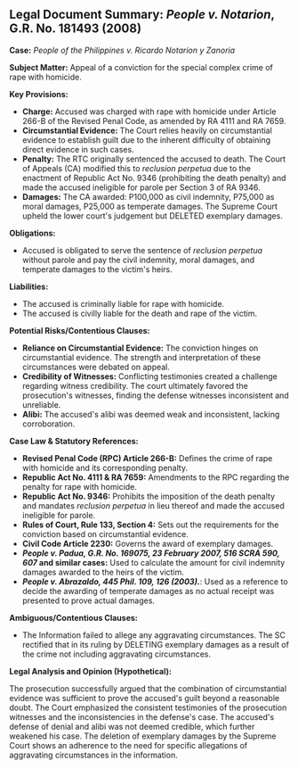 ## Legal Document Summary: *People v. Notarion*, G.R. No. 181493 (2008)

**Case:** *People of the Philippines v. Ricardo Notarion y Zanoria*

**Subject Matter:** Appeal of a conviction for the special complex crime of rape with homicide.

**Key Provisions:**

*   **Charge:** Accused was charged with rape with homicide under Article 266-B of the Revised Penal Code, as amended by RA 4111 and RA 7659.
*   **Circumstantial Evidence:** The Court relies heavily on circumstantial evidence to establish guilt due to the inherent difficulty of obtaining direct evidence in such cases.
*   **Penalty:** The RTC originally sentenced the accused to death. The Court of Appeals (CA) modified this to *reclusion perpetua* due to the enactment of Republic Act No. 9346 (prohibiting the death penalty) and made the accused ineligible for parole per Section 3 of RA 9346.
*   **Damages:** The CA awarded: P100,000 as civil indemnity, P75,000 as moral damages, P25,000 as temperate damages. The Supreme Court upheld the lower court's judgement but DELETED exemplary damages.

**Obligations:**

*   Accused is obligated to serve the sentence of *reclusion perpetua* without parole and pay the civil indemnity, moral damages, and temperate damages to the victim's heirs.

**Liabilities:**

*   The accused is criminally liable for rape with homicide.
*   The accused is civilly liable for the death and rape of the victim.

**Potential Risks/Contentious Clauses:**

*   **Reliance on Circumstantial Evidence:** The conviction hinges on circumstantial evidence. The strength and interpretation of these circumstances were debated on appeal.
*   **Credibility of Witnesses:** Conflicting testimonies created a challenge regarding witness credibility. The court ultimately favored the prosecution's witnesses, finding the defense witnesses inconsistent and unreliable.
*   **Alibi:** The accused's alibi was deemed weak and inconsistent, lacking corroboration.

**Case Law & Statutory References:**

*   **Revised Penal Code (RPC) Article 266-B:** Defines the crime of rape with homicide and its corresponding penalty.
*   **Republic Act No. 4111 & RA 7659:** Amendments to the RPC regarding the penalty for rape with homicide.
*   **Republic Act No. 9346:** Prohibits the imposition of the death penalty and mandates *reclusion perpetua* in lieu thereof and made the accused ineligible for parole.
*   **Rules of Court, Rule 133, Section 4:** Sets out the requirements for the conviction based on circumstantial evidence.
*   **Civil Code Article 2230:** Governs the award of exemplary damages.
*   ***People v. Padua, G.R. No. 169075, 23 February 2007, 516 SCRA 590, 607* and similar cases:** Used to calculate the amount for civil indemnity damages awarded to the heirs of the victim.
*   ***People v. Abrazaldo, 445 Phil. 109, 126 (2003).***: Used as a reference to decide the awarding of temperate damages as no actual receipt was presented to prove actual damages.

**Ambiguous/Contentious Clauses:**

*   The Information failed to allege any aggravating circumstances. The SC rectified that in its ruling by DELETING exemplary damages as a result of the crime not including aggravating circumstances.

**Legal Analysis and Opinion (Hypothetical):**

The prosecution successfully argued that the combination of circumstantial evidence was sufficient to prove the accused's guilt beyond a reasonable doubt. The Court emphasized the consistent testimonies of the prosecution witnesses and the inconsistencies in the defense's case. The accused's defense of denial and alibi was not deemed credible, which further weakened his case. The deletion of exemplary damages by the Supreme Court shows an adherence to the need for specific allegations of aggravating circumstances in the information.
